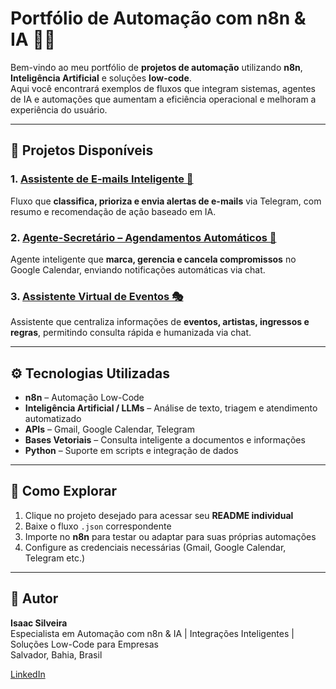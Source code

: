 # Portfólio de Automação com n8n & IA 🤖✨

Bem-vindo ao meu portfólio de **projetos de automação** utilizando **n8n**, **Inteligência Artificial** e soluções **low-code**.  
Aqui você encontrará exemplos de fluxos que integram sistemas, agentes de IA e automações que aumentam a eficiência operacional e melhoram a experiência do usuário.

---

## 🔹 Projetos Disponíveis

### 1. [Assistente de E-mails Inteligente 📧](Assistente%20de%20E-mails%20Inteligente/README.md)
Fluxo que **classifica, prioriza e envia alertas de e-mails** via Telegram, com resumo e recomendação de ação baseado em IA.

### 2. [Agente-Secretário – Agendamentos Automáticos 📆](Agente-Secretário%20-%20Agendamentos%20Automáticos/README.md)
Agente inteligente que **marca, gerencia e cancela compromissos** no Google Calendar, enviando notificações automáticas via chat.

### 3. [Assistente Virtual de Eventos 🎭](Assistente%20Virtual%20de%20Eventos/README.md)
Assistente que centraliza informações de **eventos, artistas, ingressos e regras**, permitindo consulta rápida e humanizada via chat.

---

## ⚙️ Tecnologias Utilizadas

- **n8n** – Automação Low-Code
- **Inteligência Artificial / LLMs** – Análise de texto, triagem e atendimento automatizado
- **APIs** – Gmail, Google Calendar, Telegram
- **Bases Vetoriais** – Consulta inteligente a documentos e informações
- **Python** – Suporte em scripts e integração de dados

---

## 🚀 Como Explorar

1. Clique no projeto desejado para acessar seu **README individual**
2. Baixe o fluxo `.json` correspondente
3. Importe no **n8n** para testar ou adaptar para suas próprias automações
4. Configure as credenciais necessárias (Gmail, Google Calendar, Telegram etc.)

---

## 👤 Autor

**Isaac Silveira**  
Especialista em Automação com n8n & IA | Integrações Inteligentes | Soluções Low-Code para Empresas  
Salvador, Bahia, Brasil

[LinkedIn](https://www.linkedin.com/in/isaac-silveira-49b09821a/)
